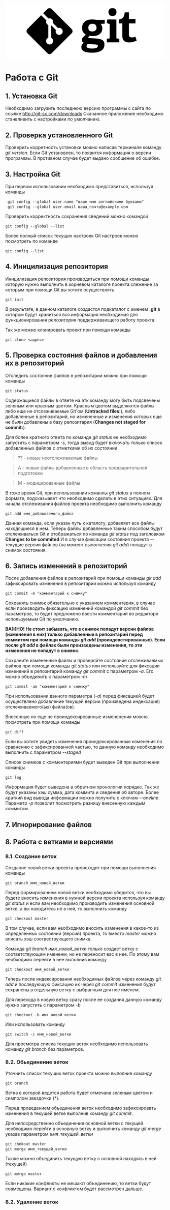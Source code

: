 ![title](git.png)

# Работа с Git

## 1. Установка Git

Необходимо загрузить последнюю версию программы с сайта по ссылке 
http://git-sc.com/downloads
Скачанное приложение необходимо станвливить с настройками по умолчанию.

## 2. Проверка установленного Git

Проверить корретность установки можно написав терминале команду *git version*.
Если Git установлен, то появится информация о версии программы.
В противном случае будет выдано сообщение об ошибке.

## 3. Настройка Git 

При первом использовании необходимо представиться, используя команды
```
 git config --global user.name "ваше имя английскими буквами"
 git config --global user.email ваша_почта@example.com
```

Проверить корректность сохранения сведений можно командой
```
git config --global --list
```
Более полный список текущих настроек Git настроек можно посмотреть по команде 
```
git config --list
```

## 4. Иницилизация репозитория 

Иницилизация репозитория производиться при помощи команды которую нужно выполнить в корневом каталоге проекта слежение за которым при помощи Git вы хотите осуществлять 
```
git init
```
В результате, в данном каталоге создастся подкаталог с именем **.git** в котором будут храниться вся информация необходимая для функционирования репозитория поддерживающего работу проекта.

Так же можно клонировать проект при помощи команды
```
git clone <адрес>
```

## 5. Проверка состояния файлов и добавления их в репозиторий

Отследить состояние файлов в репозитарии можно при помощи команды 
```
git status
```
Содержащиеся файлы в ответе на этк команду могу быть подсвечены зеленым или красным цветом. Красным цветом выделяются файлы либо еще не отслеживаемые Git'ом (**Untracked files:**), либо добавленные в репозитарий, но измененные и изменения которых еще не были добавлены в базу репозитария (**Changes not staged for commit:**).

Для более кратного ответа по команде *git status* ее необходимо запустить с параметром *-s*, тогда вывод будет включать только список добавленных файлов с отметками об их состоянии 
> ?? - новые неотслеживаемые файлы

> A - новые файлы добавленные в область предварительной подготовки

> M - модицированные файлы

В тоже время Git, при использовании команлы *git status* в полном формате, подсказыавет что необходимо сделать в этих ситуациях. Для начала отслеживания файлов проекта необходимо выполнить команду
```
git add имя_добавляемого_файла
```
Данная команда, если указан путь к каталогу, добавляет все файлы находящиеся в нем.
Теперь файлы добавленные таким способом будут отслеживаться Git и отображаться по команде *git status* под заголовком **Changes to be commited** 
И в случае фиксации состояния проекта -- текущие версии файлов (на момент выполнения *git add*) попадут в снимок состояния.

## 6. Запись изменений в репозиторий

После добавления файлов в репозитарий при помощи команды *git add* зафиксировать изменения в репозитарии можно используя команду
```
git commit -m "комментарий к снимку"
```
Сохранять снимок обязательно с указанием комментария, в случае если производить фиксацию изменений командой *git commit* без параметров, то будет предложено ввести комментарий во редакторе используемым Git по умолчанию.

__ВАЖНО! Не стоит забывать, что в снимок попадут версии файлов (изменения в них) только добавленные в репозитарий перед коммитом при помощи команды *git add* (проиндекстированные). Если после *git add* в файлах были произведены изменения, то эти изменения не попадут в снимок.__

Сохраните измененные файлы и проверяйте состояние отслеживаемых файлов при помощи команды *git status* или используйте для фиксации изменений в репозитарий команду *git commit* с параметром *-a*. Его можно объединить с параметром *-m*
```
git commit -am "комментарий к снимку"
```
При использовании данного параметра (*-a*) перед фиксацией будет осуществлено добавление текущей версии (произведена индексация) отслеживаемого(ых) файла(ов).

Внесенные но еще не проиндексированные измененения можно посмотреть  при помощи команды 
```
git diff
```
Если вы хотите увидеть изменения проиндексированные изменения по сравнению с зафиксированной частью, то данную команду необходимо выполнить с параметром *--staged*

Список снимков с комментариями будет выведен Git при выполнении команды 
 ```
git log
```
Информация будет выведена в обратном хронологии порядке. Так же будут указаны хэш сумма, дата коммита и сведения об авторе.
Более краткий вид вывода информации можно получить с ключом *--oneline*. Параметр *-p* позволит посмотреть разницу внесенную каждым коммитом.


## 7. Игнорирование файлов 

## 8. Работа с ветками и версиями

### 8.1. Создание веток

Создание новой ветки проекта происходит при помощи выполнения команды
```
git branch имя_новой_ветки
```

Перед формированием новой ветки необходимо убедится, что вы будете вносить изменения в нужной версии проекта используя команду *git status* и если вам необходимо производить изменения основной ветке, а вы находитесь не в ней, то выполнить команду 
 ```
git checkout master
```
В том случае, если вам необходимо вносить изменения в какое-то из определенных состояний (версий) проекта, то вместо *master* можно вписать хэш соотвествующего снимка.

Команда *git branch имя_новой_ветки* только создает ветку с соответствующим имененм, но не переносит вас в нее. По этому вам необходимо перейти в нее выполнив команду 
 ```
git checkout имя_новой_ветки
```
Теперь после индексирования необходимых файлов через команду *git add* и последующую фиксацию их через *git commit* изменения будут сохранены в отдельную ветку с выбранным для нее именем.

Для перехода в новую ветку сразу после ее создания данную команду нужно запустить с параметром *-b*
 ```
git checkout -b имя_новой_ветки
```
Или использовать команду 
 ```
git switch -c имя_новой_ветки
```

Для просмотра списка текущих веток необходимо использовать команду *git branch* без параметров.

### 8.2. Обьединение веток

Уточнить список текущих веток проекта можно выполнив команду
```
git branch
```
Ветка в которой ведется работа будет отмечана зеленым цветом и симполом звездочки (*).

Перед проведением объединения веток необходимо зафиксировать изменения в текущей ветке выполнив команду *git commit*.

Для непосредственно объединения основной ветки с текущей необходимо перейти в основную ветку и выполнить команду *git merge* указав параметром *имя_текущей_ветки*
```
git chekout master 
git merge имя_текущей_ветки
```
Также можно объединить текущую ветку с основной находясь в ней (текущей)
``` 
git merge master
```

Если никакие конфликты не мешают объединению, то ветки будут совмещены. Вариант с конфликтом будет рассмотрен дальше. 

### 8.2. Удаление веток
